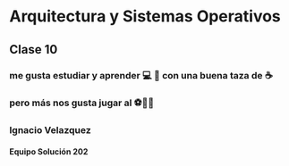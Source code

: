 # Arquitectura y Sistemas Operativos

## Clase 10

### me gusta estudiar y aprender 💻 🐍 con una buena taza de ☕

### pero más nos gusta jugar al ⚽🍺🍻

### Ignacio Velazquez
#### Equipo Solución 202
